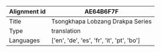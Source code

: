 |Alignment id | AE64B6F7F
| --- | --- 
|Title | Tsongkhapa Lobzang Drakpa Series 
|Type | translation
|Languages | ['en', 'de', 'es', 'fr', 'it', 'pt', 'bo']